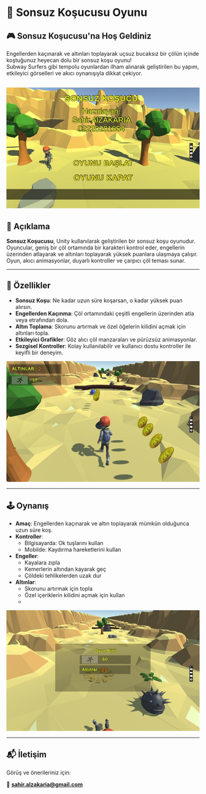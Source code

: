 # 🏃 Sonsuz Koşucusu Oyunu

## 🎮 Sonsuz Koşucusu'na Hoş Geldiniz

Engellerden kaçınarak ve altınları toplayarak uçsuz bucaksız bir çölün içinde koştuğunuz heyecan dolu bir sonsuz koşu oyunu!  
Subway Surfers gibi tempolu oyunlardan ilham alınarak geliştirilen bu yapım, etkileyici görselleri ve akıcı oynanışıyla dikkat çekiyor.

![pic1](./TempAssets/Picture1.jpg)
---

## 📌 Açıklama

**Sonsuz Koşucusu**, Unity kullanılarak geliştirilen bir sonsuz koşu oyunudur.  
Oyuncular, geniş bir çöl ortamında bir karakteri kontrol eder, engellerin üzerinden atlayarak ve altınları toplayarak yüksek puanlara ulaşmaya çalışır.  
Oyun, akıcı animasyonlar, duyarlı kontroller ve çarpıcı çöl teması sunar.

---

## 🚀 Özellikler

- **Sonsuz Koşu**: Ne kadar uzun süre koşarsan, o kadar yüksek puan alırsın.  
- **Engellerden Kaçınma**: Çöl ortamındaki çeşitli engellerin üzerinden atla veya etrafından dola.  
- **Altın Toplama**: Skorunu artırmak ve özel öğelerin kilidini açmak için altınları topla.  
- **Etkileyici Grafikler**: Göz alıcı çöl manzaraları ve pürüzsüz animasyonlar.  
- **Sezgisel Kontroller**: Kolay kullanılabilir ve kullanıcı dostu kontroller ile keyifli bir deneyim.

![pic2](./TempAssets/Picture2.jpg)

---

## 🕹️ Oynanış

- **Amaç**: Engellerden kaçınarak ve altın toplayarak mümkün olduğunca uzun süre koş.  
- **Kontroller**:  
  - Bilgisayarda: Ok tuşlarını kullan  
  - Mobilde: Kaydırma hareketlerini kullan  
- **Engeller**:  
  - Kayalara zıpla  
  - Kemerlerin altından kayarak geç  
  - Çöldeki tehlikelerden uzak dur  
- **Altınlar**:  
  - Skorunu artırmak için topla  
  - Özel içeriklerin kilidini açmak için kullan
  - 
![pic3](./TempAssets/Picture3.jpg)

---

## 📬 İletişim

Görüş ve önerileriniz için:

📧 **sahir.alzakaria@gmail.com**
